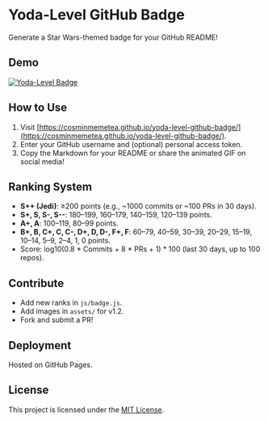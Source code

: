 # Yoda-Level GitHub Badge
Generate a Star Wars-themed badge for your GitHub README!

## Demo
[![Yoda-Level Badge](https://img.shields.io/badge/Yoda%20Rank-S%2B%2B%20(Jedi)-brightgreen?logo=github&logoColor=white&style=for-the-badge)](https://github.com/cosminmemetea)

## How to Use
1. Visit [https://cosminmemetea.github.io/yoda-level-github-badge/](https://cosminmemetea.github.io/yoda-level-github-badge/).
2. Enter your GitHub username and (optional) personal access token.
3. Copy the Markdown for your README or share the animated GIF on social media!

## Ranking System
- **S++ (Jedi)**: ≥200 points (e.g., ~1000 commits or ~100 PRs in 30 days).
- **S+, S, S-, S--**: 180–199, 160–179, 140–159, 120–139 points.
- **A+, A**: 100–119, 80–99 points.
- **B+, B, C+, C, C-, D+, D, D-, F+, F**: 60–79, 40–59, 30–39, 20–29, 15–19, 10–14, 5–9, 2–4, 1, 0 points.
- Score: log10(0.8 * Commits + 8 * PRs + 1) * 100 (last 30 days, up to 100 repos).

## Contribute
- Add new ranks in `js/badge.js`.
- Add images in `assets/` for v1.2.
- Fork and submit a PR!

## Deployment
Hosted on GitHub Pages.

## License
This project is licensed under the [MIT License](LICENSE).
